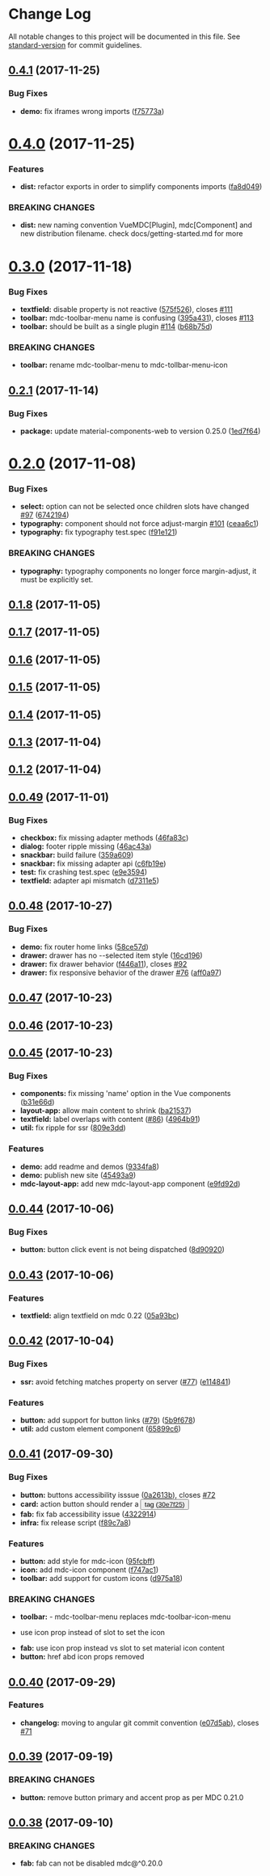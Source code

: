 # Change Log

All notable changes to this project will be documented in this file. See [standard-version](https://github.com/conventional-changelog/standard-version) for commit guidelines.

<a name="0.4.1"></a>
## [0.4.1](https://github.com/stasson/vue-mdc-adapter/compare/v0.4.0...v0.4.1) (2017-11-25)


### Bug Fixes

* **demo:** fix iframes wrong imports ([f75773a](https://github.com/stasson/vue-mdc-adapter/commit/f75773a))



<a name="0.4.0"></a>
# [0.4.0](https://github.com/stasson/vue-mdc-adapter/compare/v0.3.0...v0.4.0) (2017-11-25)


### Features

* **dist:** refactor exports in order to simplify components imports ([fa8d049](https://github.com/stasson/vue-mdc-adapter/commit/fa8d049))


### BREAKING CHANGES

* **dist:** new naming convention VueMDC[Plugin], mdc[Component] and new distribution filename. check docs/getting-started.md for more



<a name="0.3.0"></a>
# [0.3.0](https://github.com/stasson/vue-mdc-adapter/compare/v0.2.1...v0.3.0) (2017-11-18)


### Bug Fixes

* **textfield:** disable property is not reactive ([575f526](https://github.com/stasson/vue-mdc-adapter/commit/575f526)), closes [#111](https://github.com/stasson/vue-mdc-adapter/issues/111)
* **toolbar:** mdc-toolbar-menu name is confusing ([395a431](https://github.com/stasson/vue-mdc-adapter/commit/395a431)), closes [#113](https://github.com/stasson/vue-mdc-adapter/issues/113)
* **toolbar:** should be built as a single plugin [#114](https://github.com/stasson/vue-mdc-adapter/issues/114) ([b68b75d](https://github.com/stasson/vue-mdc-adapter/commit/b68b75d))


### BREAKING CHANGES

* **toolbar:** rename mdc-toolbar-menu to mdc-tollbar-menu-icon



<a name="0.2.1"></a>
## [0.2.1](https://github.com/stasson/vue-mdc-adapter/compare/v0.2.0...v0.2.1) (2017-11-14)


### Bug Fixes

* **package:** update material-components-web to version 0.25.0 ([1ed7f64](https://github.com/stasson/vue-mdc-adapter/commit/1ed7f64))



<a name="0.2.0"></a>
# [0.2.0](https://github.com/stasson/vue-mdc-adapter/compare/v0.1.8...v0.2.0) (2017-11-08)


### Bug Fixes

* **select:** option can not be selected once children slots have changed [#97](https://github.com/stasson/vue-mdc-adapter/issues/97) ([6742194](https://github.com/stasson/vue-mdc-adapter/commit/6742194))
* **typography:** component should not force adjust-margin [#101](https://github.com/stasson/vue-mdc-adapter/issues/101) ([ceaa6c1](https://github.com/stasson/vue-mdc-adapter/commit/ceaa6c1))
* **typography:** fix typography test.spec ([f91e121](https://github.com/stasson/vue-mdc-adapter/commit/f91e121))


### BREAKING CHANGES

* **typography:** typography components no longer force margin-adjust, it must be explicitly set.



<a name="0.1.8"></a>
## [0.1.8](https://github.com/stasson/vue-mdc-adapter/compare/v0.1.6...v0.1.8) (2017-11-05)



<a name="0.1.7"></a>
## [0.1.7](https://github.com/stasson/vue-mdc-adapter/compare/v0.1.6...v0.1.7) (2017-11-05)



<a name="0.1.6"></a>
## [0.1.6](https://github.com/stasson/vue-mdc-adapter/compare/v0.1.5...v0.1.6) (2017-11-05)



<a name="0.1.5"></a>
## [0.1.5](https://github.com/stasson/vue-mdc-adapter/compare/v0.1.4...v0.1.5) (2017-11-05)



<a name="0.1.4"></a>
## [0.1.4](https://github.com/stasson/vue-mdc-adapter/compare/v0.1.3...v0.1.4) (2017-11-05)



<a name="0.1.3"></a>
## [0.1.3](https://github.com/stasson/vue-mdc-adapter/compare/v0.1.1...v0.1.3) (2017-11-04)



<a name="0.1.2"></a>
## [0.1.2](https://github.com/stasson/vue-mdc-adapter/compare/v0.1.1...v0.1.2) (2017-11-04)


<a name="0.0.49"></a>
## [0.0.49](https://github.com/stasson/vue-mdc-adapter/compare/v0.0.48...v0.0.49) (2017-11-01)


### Bug Fixes

* **checkbox:** fix missing adapter methods ([46fa83c](https://github.com/stasson/vue-mdc-adapter/commit/46fa83c))
* **dialog:** footer ripple missing ([46ac43a](https://github.com/stasson/vue-mdc-adapter/commit/46ac43a))
* **snackbar:** build failure ([359a609](https://github.com/stasson/vue-mdc-adapter/commit/359a609))
* **snackbar:** fix missing adapter api ([c6fb19e](https://github.com/stasson/vue-mdc-adapter/commit/c6fb19e))
* **test:** fix crashing test.spec ([e9e3594](https://github.com/stasson/vue-mdc-adapter/commit/e9e3594))
* **textfield:** adapter api mismatch ([d7311e5](https://github.com/stasson/vue-mdc-adapter/commit/d7311e5))



<a name="0.0.48"></a>
## [0.0.48](https://github.com/stasson/vue-mdc-adapter/compare/v0.0.47...v0.0.48) (2017-10-27)


### Bug Fixes

* **demo:** fix router home links ([58ce57d](https://github.com/stasson/vue-mdc-adapter/commit/58ce57d))
* **drawer:** drawer has no --selected item style ([16cd196](https://github.com/stasson/vue-mdc-adapter/commit/16cd196))
* **drawer:** fix drawer behavior ([f446a11](https://github.com/stasson/vue-mdc-adapter/commit/f446a11)), closes [#92](https://github.com/stasson/vue-mdc-adapter/issues/92)
* **drawer:** fix responsive behavior of the drawer [#76](https://github.com/stasson/vue-mdc-adapter/issues/76) ([aff0a97](https://github.com/stasson/vue-mdc-adapter/commit/aff0a97))



<a name="0.0.47"></a>
## [0.0.47](https://github.com/stasson/vue-mdc-adapter/compare/v0.0.46...v0.0.47) (2017-10-23)



<a name="0.0.46"></a>
## [0.0.46](https://github.com/stasson/vue-mdc-adapter/compare/v0.0.45...v0.0.46) (2017-10-23)



<a name="0.0.45"></a>
## [0.0.45](https://github.com/stasson/vue-mdc-adapter/compare/v0.0.44...v0.0.45) (2017-10-23)


### Bug Fixes

* **components:** fix missing 'name' option in the Vue components ([b31e66d](https://github.com/stasson/vue-mdc-adapter/commit/b31e66d))
* **layout-app:** allow main content to shrink ([ba21537](https://github.com/stasson/vue-mdc-adapter/commit/ba21537))
* **textfield:** label overlaps with content ([#86](https://github.com/stasson/vue-mdc-adapter/issues/86)) ([4964b91](https://github.com/stasson/vue-mdc-adapter/commit/4964b91))
* **util:** fix ripple for ssr ([809e3dd](https://github.com/stasson/vue-mdc-adapter/commit/809e3dd))


### Features

* **demo:** add readme and demos ([9334fa8](https://github.com/stasson/vue-mdc-adapter/commit/9334fa8))
* **demo:** publish new site ([45493a9](https://github.com/stasson/vue-mdc-adapter/commit/45493a9))
* **mdc-layout-app:** add new mdc-layout-app component ([e9fd92d](https://github.com/stasson/vue-mdc-adapter/commit/e9fd92d))



<a name="0.0.44"></a>
## [0.0.44](https://github.com/stasson/vue-mdc-adapter/compare/v0.0.43...v0.0.44) (2017-10-06)


### Bug Fixes

* **button:** button click event is not being dispatched ([8d90920](https://github.com/stasson/vue-mdc-adapter/commit/8d90920))



<a name="0.0.43"></a>
## [0.0.43](https://github.com/stasson/vue-mdc-adapter/compare/v0.0.42...v0.0.43) (2017-10-06)


### Features

* **textfield:** align textfield on mdc 0.22 ([05a93bc](https://github.com/stasson/vue-mdc-adapter/commit/05a93bc))



<a name="0.0.42"></a>
## [0.0.42](https://github.com/stasson/vue-mdc-adapter/compare/v0.0.41...v0.0.42) (2017-10-04)


### Bug Fixes

* **ssr:** avoid fetching matches property on server ([#77](https://github.com/stasson/vue-mdc-adapter/issues/77)) ([e114841](https://github.com/stasson/vue-mdc-adapter/commit/e114841))


### Features

* **button:** add support for button links ([#79](https://github.com/stasson/vue-mdc-adapter/issues/79)) ([5b9f678](https://github.com/stasson/vue-mdc-adapter/commit/5b9f678))
* **util:** add custom element component ([65899c6](https://github.com/stasson/vue-mdc-adapter/commit/65899c6))



<a name="0.0.41"></a>
## [0.0.41](https://github.com/stasson/vue-mdc-adapter/compare/v0.0.40...v0.0.41) (2017-09-30)


### Bug Fixes

* **button:** buttons accessibility isssue ([0a2613b](https://github.com/stasson/vue-mdc-adapter/commit/0a2613b)), closes [#72](https://github.com/stasson/vue-mdc-adapter/issues/72)
* **card:** action button should render a <button> tag ([30e7f25](https://github.com/stasson/vue-mdc-adapter/commit/30e7f25))
* **fab:** fix fab accessibility issue ([4322914](https://github.com/stasson/vue-mdc-adapter/commit/4322914))
* **infra:** fix release script ([f89c7a8](https://github.com/stasson/vue-mdc-adapter/commit/f89c7a8))


### Features

* **button:** add style for mdc-icon ([95fcbff](https://github.com/stasson/vue-mdc-adapter/commit/95fcbff))
* **icon:** add mdc-icon component ([f747ac1](https://github.com/stasson/vue-mdc-adapter/commit/f747ac1))
* **toolbar:** add support for custom icons ([d975a18](https://github.com/stasson/vue-mdc-adapter/commit/d975a18))


### BREAKING CHANGES

* **toolbar:** - mdc-toolbar-menu replaces mdc-toolbar-icon-menu
- use icon prop instead of slot to set the icon
* **fab:** use icon prop instead vs slot to set material icon content
* **button:** href abd icon props removed



<a name="0.0.40"></a>
## [0.0.40](https://github.com/stasson/vue-mdc-adapter/compare/v0.0.39...v0.0.40) (2017-09-29)


### Features

* **changelog:** moving to angular git commit convention ([e07d5ab](https://github.com/stasson/vue-mdc-adapter/commit/e07d5ab)), closes [#71](https://github.com/stasson/vue-mdc-adapter/issues/71)



<a name="0.0.39"></a>
## [0.0.39](https://github.com/stasson/vue-mdc-adapter/compare/v0.0.38...v0.0.39) (2017-09-19)

### BREAKING CHANGES

* **button:** remove button primary and accent prop as per MDC 0.21.0


<a name="0.0.38"></a>
## [0.0.38](https://github.com/stasson/vue-mdc-adapter/compare/v0.0.37...v0.0.38) (2017-09-10)


### BREAKING CHANGES

* **fab:** fab can not be disabled mdc@^0.20.0
